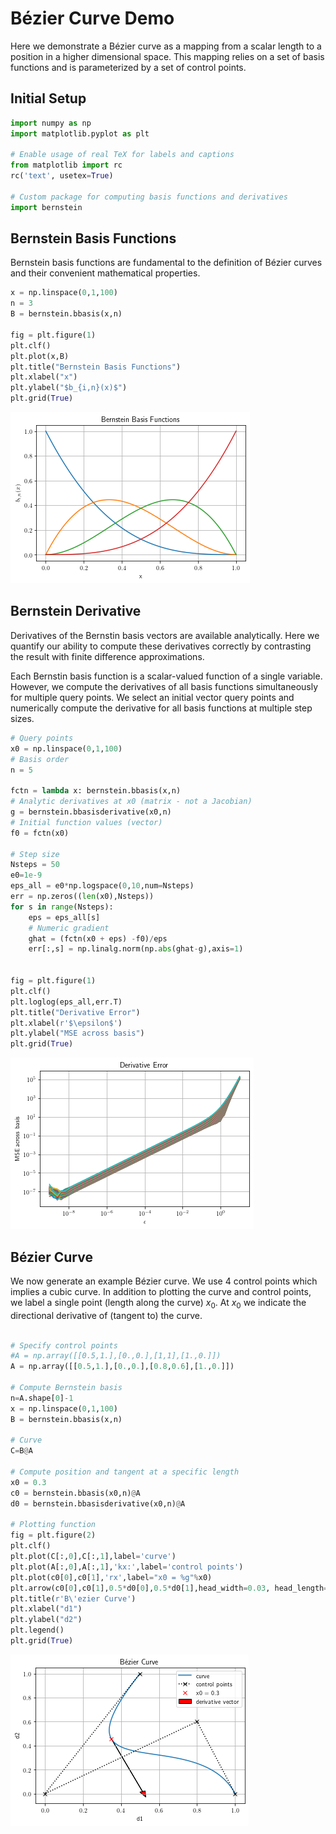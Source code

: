 # Bézier Curve Demo
Here we demonstrate a Bézier curve as a mapping from a scalar length
to a position in a higher dimensional space. This mapping relies on a set of
basis functions and is parameterized by a set of control points.

## Initial Setup


```python
import numpy as np
import matplotlib.pyplot as plt

# Enable usage of real TeX for labels and captions
from matplotlib import rc
rc('text', usetex=True)

# Custom package for computing basis functions and derivatives
import bernstein
```

## Bernstein Basis Functions
Bernstein basis functions are fundamental to the definition of Bézier curves and
their convenient mathematical properties.


```python
x = np.linspace(0,1,100)
n = 3
B = bernstein.bbasis(x,n)

fig = plt.figure(1)
plt.clf()
plt.plot(x,B)
plt.title("Bernstein Basis Functions")
plt.xlabel("x")
plt.ylabel("$b_{i,n}(x)$")
plt.grid(True)

```


    
![png](readme_files/readme_3_0.png)
    


## Bernstein Derivative

Derivatives of the Bernstin basis vectors are available analytically. Here we
quantify our ability to compute these derivatives correctly by contrasting the
result with finite difference approximations.

Each Bernstin basis function is a scalar-valued function of a single variable.
However, we compute the derivatives of all basis functions simultaneously for
multiple query points. We select an initial vector query points and
numerically compute the derivative for all basis functions at multiple step
sizes.


```python
# Query points
x0 = np.linspace(0,1,100)
# Basis order
n = 5

fctn = lambda x: bernstein.bbasis(x,n)
# Analytic derivatives at x0 (matrix - not a Jacobian)
g = bernstein.bbasisderivative(x0,n)
# Initial function values (vector)
f0 = fctn(x0)

# Step size
Nsteps = 50
e0=1e-9
eps_all = e0*np.logspace(0,10,num=Nsteps)
err = np.zeros((len(x0),Nsteps))
for s in range(Nsteps):
    eps = eps_all[s]
    # Numeric gradient
    ghat = (fctn(x0 + eps) -f0)/eps
    err[:,s] = np.linalg.norm(np.abs(ghat-g),axis=1)


fig = plt.figure(1)
plt.clf()
plt.loglog(eps_all,err.T)
plt.title("Derivative Error")
plt.xlabel(r'$\epsilon$')
plt.ylabel("MSE across basis")
plt.grid(True)
```


    
![png](readme_files/readme_5_0.png)
    


## Bézier Curve
We now generate an example Bézier curve. We use 4 control points which implies a
cubic curve. In addition to plotting the curve and control points, we label a
single point (length along the curve) $x_0$. At $x_0$ we indicate the
directional derivative of (tangent to) the curve.



```python

# Specify control points
#A = np.array([[0.5,1.],[0.,0.],[1,1],[1.,0.]])
A = np.array([[0.5,1.],[0.,0.],[0.8,0.6],[1.,0.]])

# Compute Bernstein basis
n=A.shape[0]-1
x = np.linspace(0,1,100)
B = bernstein.bbasis(x,n)

# Curve
C=B@A

# Compute position and tangent at a specific length
x0 = 0.3
c0 = bernstein.bbasis(x0,n)@A
d0 = bernstein.bbasisderivative(x0,n)@A

# Plotting function
fig = plt.figure(2)
plt.clf()
plt.plot(C[:,0],C[:,1],label='curve')
plt.plot(A[:,0],A[:,1],'kx:',label='control points')
plt.plot(c0[0],c0[1],'rx',label="x0 = %g"%x0)
plt.arrow(c0[0],c0[1],0.5*d0[0],0.5*d0[1],head_width=0.03, head_length=0.05,fc='r', ec='k',label="derivative vector")
plt.title(r'B\'ezier Curve')
plt.xlabel("d1")
plt.ylabel("d2")
plt.legend()
plt.grid(True)
```


    
![png](readme_files/readme_7_0.png)
    

